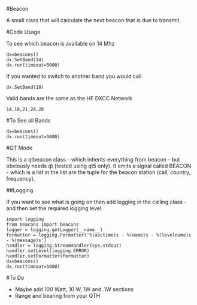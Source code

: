 #Beacon

A small class that will calculate the next beacon that is due to transmit.

#Code Usage

To see which beacon is available on 14 Mhz

    dx=beacons()
    dx.SetBand(14)
    dx.run(timeout=5000)

If you wanted to switch to another band you would call

    dx.SetBand(18)

Valid bands are the same as the HF DXCC Network

    14,18,21,24,28

#To See all Bands

    dx=beacons()
    dx.run(timeout=5000)

#QT Mode

This is a qtbeacon class - which inherits everything from beacon - but obviously needs qt (tested using qt5 only).
It emits a signal called BEACON - which is a list in the list are the tuple for the beacon station (call, country, frequency).





##Logging

If you want to see what is going on then add logging in the calling class - and then set the required logging level.


    import logging
    from beacons import beacons
    logger = logging.getLogger(__name__)
    formatter = logging.Formatter('%(asctime)s - %(name)s - %(levelname)s - %(message)s')
    handler = logging.StreamHandler(sys.stdout)
    handler.setLevel(logging.ERROR)
    handler.setFormatter(formatter)
    dx=beacons()
    dx.run(timeout=5000)

#To Do

* Maybe add 100 Watt, 10 W, 1W and .1W sections
* Range and bearing from your QTH 


